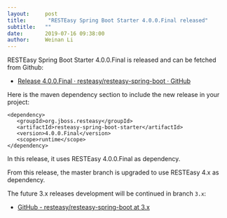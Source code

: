```yaml
---
layout:     post
title:       "RESTEasy Spring Boot Starter 4.0.0.Final released"
subtitle:   ""
date:       2019-07-16 09:38:00
author:     Weinan Li
---
```


RESTEasy Spring Boot Starter 4.0.0.Final is released and can be fetched from Github:

*   [Release 4.0.0.Final · resteasy/resteasy-spring-boot · GitHub](https://github.com/resteasy/resteasy-spring-boot/releases/tag/4.0.0.Final)

Here is the maven dependency section to include the new release in your project:

```
<dependency>
   <groupId>org.jboss.resteasy</groupId>
   <artifactId>resteasy-spring-boot-starter</artifactId>
   <version>4.0.0.Final</version>
   <scope>runtime</scope>
</dependency>
```

In this release, it uses RESTEasy 4.0.0.Final as dependency.

From this release, the master branch is upgraded to use RESTEasy 4.x as dependency.

The future 3.x releases development will be continued in branch `3.x`:

*   [GitHub - resteasy/resteasy-spring-boot at 3.x](https://github.com/resteasy/resteasy-spring-boot/tree/3.x)

